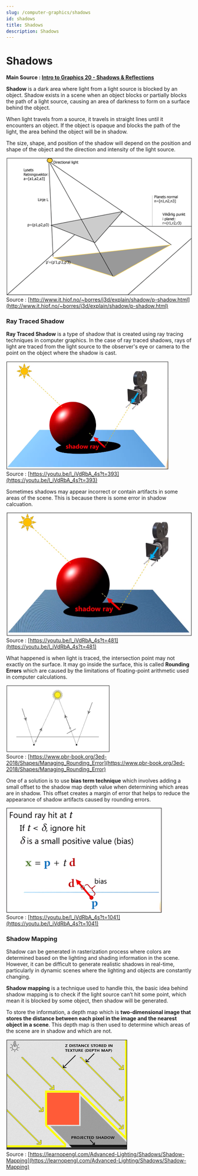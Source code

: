 ```yaml
---
slug: /computer-graphics/shadows
id: shadows
title: Shadows
description: Shadows
---
```

# Shadows

**Main Source : [Intro to Graphics 20 - Shadows & Reflections](https://youtu.be/l_iVdRbA_4s)**

**Shadow** is a dark area where light from a light source is blocked by an object. Shadow exists in a scene when an object blocks or partially blocks the path of a light source, causing an area of darkness to form on a surface behind the object.

When light travels from a source, it travels in straight lines until it encounters an object. If the object is opaque and blocks the path of the light, the area behind the object will be in shadow. 

The size, shape, and position of the shadow will depend on the position and shape of the object and the direction and intensity of the light source.

![A directional light hit triangle creating shadows behind it](./shadow-example.png)  
Source : [http://www.it.hiof.no/~borres/j3d/explain/shadow/p-shadow.html](http://www.it.hiof.no/~borres/j3d/explain/shadow/p-shadow.html)

### Ray Traced Shadow

**Ray Traced Shadow** is a type of shadow that is created using ray tracing techniques in computer graphics. In the case of ray traced shadows, rays of light are traced from the light source to the observer's eye or camera to the point on the object where the shadow is cast.

![Ray creating typical shadows](./shadow-ray.png)  
Source : [https://youtu.be/l_iVdRbA_4s?t=393](https://youtu.be/l_iVdRbA_4s?t=393)

Sometimes shadows may appear incorrect or contain artifacts in some areas of the scene. This is because there is some error in shadow calcuation. 

![An incorrect appearance of shadow resulting in noised shadow](./shadow-ray-problem.png)  
Source : [https://youtu.be/l_iVdRbA_4s?t=481](https://youtu.be/l_iVdRbA_4s?t=481)

What happened is when light is traced, the intersection point may not exactly on the surface. It may go inside the surface, this is called **Rounding Errors** which are caused by the limitations of floating-point arithmetic used in computer calculations.

![Ray intersected with point inside the surface](./rounding-errors.png)  
Source : [https://www.pbr-book.org/3ed-2018/Shapes/Managing_Rounding_Error](https://www.pbr-book.org/3ed-2018/Shapes/Managing_Rounding_Error)

One of a solution is to use **bias term technique** which involves adding a small offset to the shadow map depth value when determining which areas are in shadow. This offset creates a margin of error that helps to reduce the appearance of shadow artifacts caused by rounding errors.

![Algorithm for bias term technique showing if intersection point is smaller than bias then it will ignore](./bias-fixes.png)  
Source : [https://youtu.be/l_iVdRbA_4s?t=1041](https://youtu.be/l_iVdRbA_4s?t=1041)

### Shadow Mapping

Shadow can be generated in rasterization process where colors are determined based on the lighting and shading information in the scene. However, it can be difficult to generate realistic shadows in real-time, particularly in dynamic scenes where the lighting and objects are constantly changing.

**Shadow mapping** is a technique used to handle this, the basic idea behind shadow mapping is to check if the light source can’t hit some point, which mean it is blocked by some object, then shadow will be generated.

To store the information, a depth map which is **two-dimensional image that stores the distance between each pixel in the image and the nearest object in a scene**. This depth map is then used to determine which areas of the scene are in shadow and which are not.

![A technique to creates shadow using z-buffer](./shadow-mapping.png)  
Source : [https://learnopengl.com/Advanced-Lighting/Shadows/Shadow-Mapping](https://learnopengl.com/Advanced-Lighting/Shadows/Shadow-Mapping)